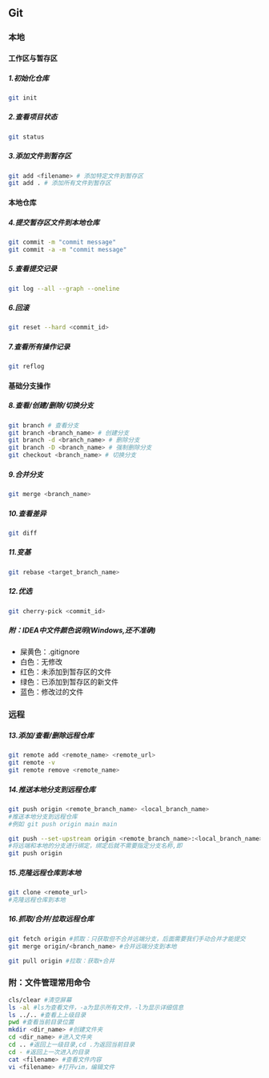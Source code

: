 ## Git

### 本地
#### 工作区与暂存区
##### 1.初始化仓库
```bash
git init
```
##### 2.查看项目状态
```bash
git status
```
##### 3.添加文件到暂存区
```bash
git add <filename> # 添加特定文件到暂存区
git add . # 添加所有文件到暂存区
```

#### 本地仓库
##### 4.提交暂存区文件到本地仓库
```bash
git commit -m "commit message"
git commit -a -m "commit message"
```
##### 5.查看提交记录
```bash
git log --all --graph --oneline
```
##### 6.回滚
```bash
git reset --hard <commit_id>
```
##### 7.查看所有操作记录
```bash
git reflog
```

#### 基础分支操作
##### 8.查看/创建/删除/切换分支
```bash
git branch # 查看分支
git branch <branch_name> # 创建分支
git branch -d <branch_name> # 删除分支
git branch -D <branch_name> # 强制删除分支
git checkout <branch_name> # 切换分支
```
##### 9.合并分支
```bash
git merge <branch_name>
```
##### 10.查看差异
```bash
git diff
```
##### 11.变基
```bash
git rebase <target_branch_name>
```
##### 12.优选
```bash
git cherry-pick <commit_id>
```

##### 附：IDEA中文件颜色说明(Windows,还不准确)
 - 屎黄色：.gitignore
 - 白色：无修改
 - 红色：未添加到暂存区的文件
 - 绿色：已添加到暂存区的新文件
 - 蓝色：修改过的文件


### 远程
##### 13.添加/查看/删除远程仓库
```bash
git remote add <remote_name> <remote_url>
git remote -v
git remote remove <remote_name>
```
##### 14.推送本地分支到远程仓库
```bash
git push origin <remote_branch_name> <local_branch_name>
#推送本地分支到远程仓库
#例如 git push origin main main

git push --set-upstream origin <remote_branch_name>:<local_branch_name>
#将远端和本地的分支进行绑定，绑定后就不需要指定分支名称,即
git push origin
```
##### 15.克隆远程仓库到本地
```bash
git clone <remote_url>
#克隆远程仓库到本地
```
##### 16.抓取/合并/拉取远程仓库
```bash
git fetch origin #抓取：只获取但不合并远端分支，后面需要我们手动合并才能提交
git merge origin/<branch_name> #合并远端分支到本地

git pull origin #拉取：获取+合并
```

### 附：文件管理常用命令
```bash
cls/clear #清空屏幕
ls -al #ls为查看文件，-a为显示所有文件，-l为显示详细信息
ls ../.. #查看上上级目录
pwd #查看当前目录位置
mkdir <dir_name> #创建文件夹
cd <dir_name> #进入文件夹
cd .. #返回上一级目录,cd .为返回当前目录
cd - #返回上一次进入的目录
cat <filename> #查看文件内容
vi <filename> #打开vim，编辑文件
```